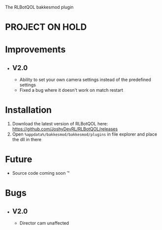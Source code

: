 The RLBotQOL bakkesmod plugin

# PROJECT ON HOLD

# Improvements
- ## V2.0
  - Ability to set your own camera settings instead of the predefined settings
  - Fixed a bug where it doesn't work on match restart

# Installation
1. Download the latest version of RLBotQOL here: https://github.com/JoshyDevRL/RLBotQOL/releases
2. Open `%appdata%/bakkesmod/bakkesmod/plugins` in file explorer and place the dll in there

# Future
- Source code coming soon :tm:

# Bugs
- ## V2.0
  - Director cam unaffected
